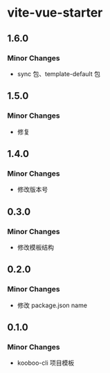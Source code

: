# vite-vue-starter

## 1.6.0

### Minor Changes

- sync 包、template-default 包

## 1.5.0

### Minor Changes

- 修复

## 1.4.0

### Minor Changes

- 修改版本号

## 0.3.0

### Minor Changes

- 修改模板结构

## 0.2.0

### Minor Changes

- 修改 package.json name

## 0.1.0

### Minor Changes

- kooboo-cli 项目模板
